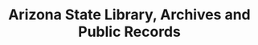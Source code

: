---
layout: repo
title: "Arizona State Library, Archives and Public Records"
id: 13209
permalink: repos/13209/
---